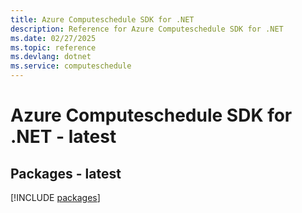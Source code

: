 ```yaml
---
title: Azure Computeschedule SDK for .NET
description: Reference for Azure Computeschedule SDK for .NET
ms.date: 02/27/2025
ms.topic: reference
ms.devlang: dotnet
ms.service: computeschedule
---
```

# Azure Computeschedule SDK for .NET - latest
## Packages - latest
[!INCLUDE [packages](computeschedule-index.md)]